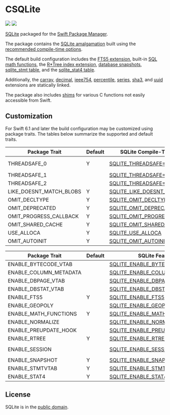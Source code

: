 # CSQLite

[![](https://img.shields.io/endpoint?url=https%3A%2F%2Fswiftpackageindex.com%2Fapi%2Fpackages%2Fsbooth%2FCSQLite%2Fbadge%3Ftype%3Dswift-versions)](https://swiftpackageindex.com/sbooth/CSQLite)
[![](https://img.shields.io/endpoint?url=https%3A%2F%2Fswiftpackageindex.com%2Fapi%2Fpackages%2Fsbooth%2FCSQLite%2Fbadge%3Ftype%3Dplatforms)](https://swiftpackageindex.com/sbooth/CSQLite)

[SQLite](https://sqlite.org/index.html) packaged for the [Swift Package Manager](https://swift.org/package-manager/).

The package contains the [SQLite amalgamation](https://sqlite.org/amalgamation.html) built using the [recommended compile-time options](https://sqlite.org/compile.html#recommended_compile_time_options).

The default build configuration includes the [FTS5 extension](https://sqlite.org/fts5.html), built-in [SQL math functions](https://sqlite.org/lang_mathfunc.html), the [R\*Tree index extension](https://sqlite.org/rtree.html), [database snapshots](https://sqlite.org/c3ref/snapshot.html), [sqlite_stmt table](https://www.sqlite.org/stmt.html), and the [sqlite_stat4 table](https://sqlite.org/fileformat2.html#stat4tab).

Additionally, the [carray](https://sqlite.org/carray.html), [decimal](https://sqlite.org/floatingpoint.html#the_decimal_c_extension), [ieee754](https://sqlite.org/floatingpoint.html#the_ieee754_c_extension), [percentile](https://www.sqlite.org/src/file/ext/misc/percentile.c), [series](https://www.sqlite.org/src/file/ext/misc/series.c), [sha3](https://www.sqlite.org/src/file/ext/misc/shathree.c), and [uuid](https://www.sqlite.org/src/file/ext/misc/uuid.c) extensions are statically linked.

The package also includes [shims](Sources/CSQLite/include/csqlite_shims.h) for various C functions not easily accessible from Swift.

## Customization

For Swift 6.1 and later the build configuration may be customized using package traits. The tables below summarize the supported and default traits.

| Package Trait | Default | SQLite Compile-Time Option | Notes |
| --- | --- | --- | --- |
| THREADSAFE_0 | Y | [SQLITE_THREADSAFE=0](https://sqlite.org/compile.html#threadsafe) | SQLite recommended |
| THREADSAFE_1 | | [SQLITE_THREADSAFE=1](https://sqlite.org/compile.html#threadsafe) | SQLite default|
| THREADSAFE_2 | | [SQLITE_THREADSAFE=2](https://sqlite.org/compile.html#threadsafe) | |
| LIKE_DOESNT_MATCH_BLOBS | Y | [SQLITE_LIKE_DOESNT_MATCH_BLOBS](https://sqlite.org/compile.html#like_doesnt_match_blobs) | |
| OMIT_DECLTYPE | Y | [SQLITE_OMIT_DECLTYPE](https://sqlite.org/compile.html#omit_decltype) | |
| OMIT_DEPRECATED | Y | [SQLITE_OMIT_DEPRECATED](https://sqlite.org/compile.html#omit_deprecated) | |
| OMIT_PROGRESS_CALLBACK | Y | [SQLITE_OMIT_PROGRESS_CALLBACK](https://sqlite.org/compile.html#omit_progress_callback) | |
| OMIT_SHARED_CACHE | Y | [SQLITE_OMIT_SHARED_CACHE](https://sqlite.org/compile.html#omit_shared_cache) | |
| USE_ALLOCA | Y | [SQLITE_USE_ALLOCA](https://sqlite.org/compile.html#use_alloca) | |
| OMIT_AUTOINIT | Y | [SQLITE_OMIT_AUTOINIT](https://sqlite.org/compile.html#omit_autoinit) | |

| Package Trait | Default | SQLite Feature | Notes |
| --- | --- | --- | --- |
| ENABLE_BYTECODE_VTAB | | [SQLITE_ENABLE_BYTECODE_VTAB](https://sqlite.org/bytecodevtab.html) | |
| ENABLE_COLUMN_METADATA | | [SQLITE_ENABLE_COLUMN_METADATA](https://sqlite.org/c3ref/column_database_name.html) | |
| ENABLE_DBPAGE_VTAB | | [SQLITE_ENABLE_DBPAGE_VTAB](https://sqlite.org/dbpage.html) | |
| ENABLE_DBSTAT_VTAB | | [SQLITE_ENABLE_DBSTAT_VTAB](https://sqlite.org/dbstat.html) | |
| ENABLE_FTS5 | Y | [SQLITE_ENABLE_FTS5](https://sqlite.org/fts5.html) | |
| ENABLE_GEOPOLY | | [SQLITE_ENABLE_GEOPOLY](https://sqlite.org/geopoly.html) | |
| ENABLE_MATH_FUNCTIONS | Y | [SQLITE_ENABLE_MATH_FUNCTIONS](https://sqlite.org/lang_mathfunc.html) | |
| ENABLE_NORMALIZE | | [SQLITE_ENABLE_NORMALIZE](https://sqlite.org/c3ref/expanded_sql.html) | |
| ENABLE_PREUPDATE_HOOK | | [SQLITE_ENABLE_PREUPDATE_HOOK](https://sqlite.org/c3ref/preupdate_blobwrite.html) | |
| ENABLE_RTREE | Y | [SQLITE_ENABLE_RTREE](https://sqlite.org/rtree.html) | |
| ENABLE_SESSION | | [SQLITE_ENABLE_SESSION](https://sqlite.org/sessionintro.html) | Also sets `ENABLE_PREUPDATE_HOOK` |
| ENABLE_SNAPSHOT | Y | [SQLITE_ENABLE_SNAPSHOT](https://sqlite.org/c3ref/snapshot.html) | |
| ENABLE_STMTVTAB | Y | [SQLITE_ENABLE_STMTVTAB](https://sqlite.org/stmt.html) | |
| ENABLE_STAT4 | Y | [SQLITE_ENABLE_STAT4](https://sqlite.org/fileformat2.html#stat4tab) | |

## License

SQLite is in the [public domain](https://sqlite.org/copyright.html).
